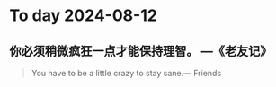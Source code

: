 
# To day 2024-08-12


## 你必须稍微疯狂一点才能保持理智。 —《老友记》
> You have to be a little crazy to stay sane.— Friends

    